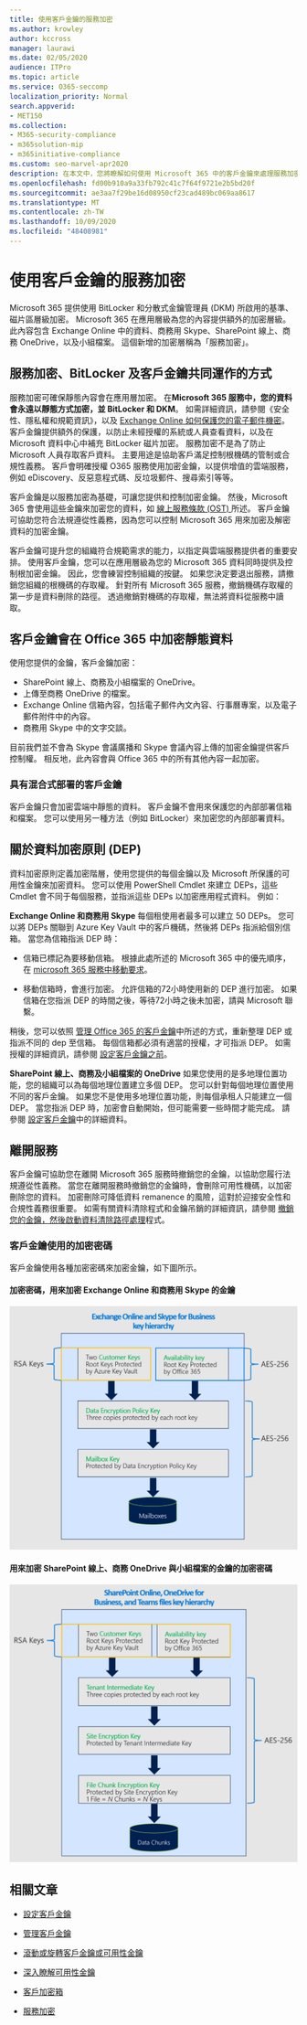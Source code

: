 ```yaml
---
title: 使用客戶金鑰的服務加密
ms.author: krowley
author: kccross
manager: laurawi
ms.date: 02/05/2020
audience: ITPro
ms.topic: article
ms.service: O365-seccomp
localization_priority: Normal
search.appverid:
- MET150
ms.collection:
- M365-security-compliance
- m365solution-mip
- m365initiative-compliance
ms.custom: seo-marvel-apr2020
description: 在本文中，您將瞭解如何使用 Microsoft 365 中的客戶金鑰來處理服務加密。
ms.openlocfilehash: fd00b910a9a33fb792c41c7f64f9721e2b5bd20f
ms.sourcegitcommit: ae3aa7f29be16d08950cf23cad489bc069aa8617
ms.translationtype: MT
ms.contentlocale: zh-TW
ms.lasthandoff: 10/09/2020
ms.locfileid: "48408981"
---
```

# <a name="service-encryption-with-customer-key"></a>使用客戶金鑰的服務加密

Microsoft 365 提供使用 BitLocker 和分散式金鑰管理員 (DKM) 所啟用的基準、磁片區層級加密。 Microsoft 365 在應用層級為您的內容提供額外的加密層級。 此內容包含 Exchange Online 中的資料、商務用 Skype、SharePoint 線上、商務 OneDrive，以及小組檔案。 這個新增的加密層稱為「服務加密」。

## <a name="how-service-encryption-bitlocker-and-customer-key-work-together"></a>服務加密、BitLocker 及客戶金鑰共同運作的方式

服務加密可確保靜態內容會在應用層加密。 在**Microsoft 365 服務中，您的資料會永遠以靜態方式加密，並 BitLocker 和 DKM**。 如需詳細資訊，請參閱《安全性、隱私權和規範資訊》，以及 [Exchange Online 如何保護您的電子郵件機密](exchange-online-secures-email-secrets.md)。 客戶金鑰提供額外的保護，以防止未經授權的系統或人員查看資料，以及在 Microsoft 資料中心中補充 BitLocker 磁片加密。 服務加密不是為了防止 Microsoft 人員存取客戶資料。 主要用途是協助客戶滿足控制根機碼的管制或合規性義務。 客戶會明確授權 O365 服務使用加密金鑰，以提供增值的雲端服務，例如 eDiscovery、反惡意程式碼、反垃圾郵件、搜尋索引等等。

客戶金鑰是以服務加密為基礎，可讓您提供和控制加密金鑰。 然後，Microsoft 365 會使用這些金鑰來加密您的資料，如 [線上服務條款 (OST) ](https://www.microsoft.com/licensing/product-licensing/products.aspx)所述。 客戶金鑰可協助您符合法規遵從性義務，因為您可以控制 Microsoft 365 用來加密及解密資料的加密金鑰。
  
客戶金鑰可提升您的組織符合規範需求的能力，以指定與雲端服務提供者的重要安排。 使用客戶金鑰，您可以在應用層級為您的 Microsoft 365 資料同時提供及控制根加密金鑰。 因此，您會練習控制組織的按鍵。 如果您決定要退出服務，請撤銷您組織的根機碼的存取權。 針對所有 Microsoft 365 服務，撤銷機碼存取權的第一步是資料刪除的路徑。 透過撤銷對機碼的存取權，無法將資料從服務中讀取。

## <a name="customer-key-encrypts-data-at-rest-in-office-365"></a>客戶金鑰會在 Office 365 中加密靜態資料

使用您提供的金鑰，客戶金鑰加密：

- SharePoint 線上、商務及小組檔案的 OneDrive。
- 上傳至商務 OneDrive 的檔案。
- Exchange Online 信箱內容，包括電子郵件內文內容、行事曆專案，以及電子郵件附件中的內容。
- 商務用 Skype 中的文字交談。

目前我們並不會為 Skype 會議廣播和 Skype 會議內容上傳的加密金鑰提供客戶控制權。 相反地，此內容會與 Office 365 中的所有其他內容一起加密。

### <a name="customer-key-with-hybrid-deployments"></a>具有混合式部署的客戶金鑰

客戶金鑰只會加密雲端中靜態的資料。 客戶金鑰不會用來保護您的內部部署信箱和檔案。 您可以使用另一種方法（例如 BitLocker）來加密您的內部部署資料。

## <a name="about-the-data-encryption-policy-dep"></a>關於資料加密原則 (DEP) 

資料加密原則定義加密階層，使用您提供的每個金鑰以及 Microsoft 所保護的可用性金鑰來加密資料。 您可以使用 PowerShell Cmdlet 來建立 DEPs，這些 Cmdlet 會不同于每個服務，並指派這些 DEPs 以加密應用程式資料。 例如：

**Exchange Online 和商務用 Skype** 每個租使用者最多可以建立 50 DEPs。 您可以將 DEPs 關聯到 Azure Key Vault 中的客戶機碼，然後將 DEPs 指派給個別信箱。 當您為信箱指派 DEP 時：

- 信箱已標記為要移動信箱。 根據此處所述的 Microsoft 365 中的優先順序，在 [microsoft 365 服務中移動要求](https://docs.microsoft.com/exchange/mailbox-migration/office-365-migration-best-practices#move-requests-in-the-office-365-service)。

- 移動信箱時，會進行加密。 允許信箱的72小時使用新的 DEP 進行加密。 如果信箱在您指派 DEP 的時間之後，等待72小時之後未加密，請與 Microsoft 聯繫。

稍後，您可以依照 [管理 Office 365 的客戶金鑰](customer-key-manage.md)中所述的方式，重新整理 DEP 或指派不同的 dep 至信箱。 每個信箱都必須有適當的授權，才可指派 DEP。 如需授權的詳細資訊，請參閱 [設定客戶金鑰之前](customer-key-set-up.md#before-you-set-up-customer-key)。

**SharePoint 線上、商務及小組檔案的 OneDrive** 如果您使用的是多地理位置功能，您的組織可以為每個地理位置建立多個 DEP。 您可以針對每個地理位置使用不同的客戶金鑰。 如果您不是使用多地理位置功能，則每個承租人只能建立一個 DEP。 當您指派 DEP 時，加密會自動開始，但可能需要一些時間才能完成。 請參閱 [設定客戶金鑰](customer-key-set-up.md)中的詳細資料。

## <a name="leaving-the-service"></a>離開服務

客戶金鑰可協助您在離開 Microsoft 365 服務時撤銷您的金鑰，以協助您履行法規遵從性義務。 當您在離開服務時撤銷您的金鑰時，會刪除可用性機碼，以加密刪除您的資料。 加密刪除可降低資料 remanence 的風險，這對於迎接安全性和合規性義務很重要。 如需有關資料清除程式和金鑰吊銷的詳細資訊，請參閱 [撤銷您的金鑰，然後啟動資料清除路徑處理](customer-key-manage.md#revoke-your-keys-and-start-the-data-purge-path-process)程式。

### <a name="encryption-ciphers-used-by-customer-key"></a>客戶金鑰使用的加密密碼

客戶金鑰使用各種加密密碼來加密金鑰，如下圖所示。

#### <a name="encryption-ciphers-used-to-encrypt-keys-for-exchange-online-and-skype-for-business"></a>加密密碼，用來加密 Exchange Online 和商務用 Skype 的金鑰

![Exchange Online 客戶機碼的加密密碼](../media/customerkeyencryptionhierarchiesexchangeskype.png)

#### <a name="encryption-ciphers-used-to-encrypt-keys-for-sharepoint-online-onedrive-for-business-and-teams-files"></a>用來加密 SharePoint 線上、商務 OneDrive 與小組檔案的金鑰的加密密碼

![SharePoint Online 客戶機碼的加密密碼](../media/customerkeyencryptionhierarchiessharepointonedriveteamsfiles.png)

## <a name="related-articles"></a>相關文章

- [設定客戶金鑰](customer-key-set-up.md)

- [管理客戶金鑰](customer-key-manage.md)

- [滾動或旋轉客戶金鑰或可用性金鑰](customer-key-availability-key-roll.md)

- [深入瞭解可用性金鑰](customer-key-availability-key-understand.md)

- [客戶加密箱](customer-lockbox-requests.md)

- [服務加密](office-365-service-encryption.md)
